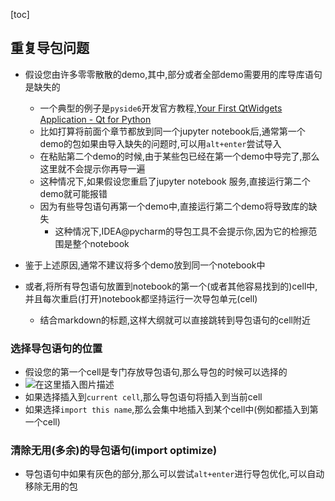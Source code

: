 [toc]

## 重复导包问题

- 假设您由许多零零散散的demo,其中,部分或者全部demo需要用的库导库语句是缺失的
  - 一个典型的例子是`pyside6`开发官方教程,[Your First QtWidgets Application - Qt for Python](https://doc.qt.io/qtforpython/tutorials/basictutorial/widgets.html)
  - 比如打算将前面个章节都放到同一个jupyter notebook后,通常第一个demo的包如果由导入缺失的问题时,可以用`alt+enter`尝试导入
  - 在粘贴第二个demo的时候,由于某些包已经在第一个demo中导完了,那么这里就不会提示你再导一遍
  - 这种情况下,如果假设您重启了jupyter notebook 服务,直接运行第二个demo就可能报错
  - 因为有些导包语句再第一个demo中,直接运行第二个demo将导致库的缺失
    - 这种情况下,IDEA@pycharm的导包工具不会提示你,因为它的检擦范围是整个notebook

- 鉴于上述原因,通常不建议将多个demo放到同一个notebook中
- 或者,将所有导包语句放置到notebook的第一个(或者其他容易找到的)cell中,并且每次重启(打开)notebook都坚持运行一次导包单元(cell)
  - 结合markdown的标题,这样大纲就可以直接跳转到导包语句的cell附近

### 选择导包语句的位置

- 假设您的第一个cell是专门存放导包语句,那么导包的时候可以选择的
- ![在这里插入图片描述](https://img-blog.csdnimg.cn/88a60b211ad94858914aefea252fd8ee.png)
- 如果选择插入到`current cell`,那么导包语句将插入到当前cell
- 如果选择`import this name`,那么会集中地插入到某个cell中(例如都插入到第一个cell)

### 清除无用(多余)的导包语句(import optimize)

- 导包语句中如果有灰色的部分,那么可以尝试`alt+enter`进行导包优化,可以自动移除无用的包

  





